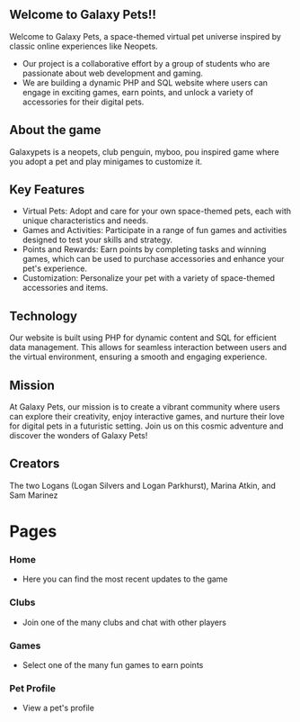 ## Welcome to Galaxy Pets!!
Welcome to Galaxy Pets, a space-themed virtual pet universe inspired by classic online experiences like Neopets. 

- Our project is a collaborative effort by a group of students who are passionate about web development and gaming. 
- We are building a dynamic PHP and SQL website where users can engage in exciting games, earn points, and unlock a variety of accessories for their digital pets.

## About the game
Galaxypets is a neopets, club penguin, myboo, pou inspired game where you adopt a pet and play minigames to customize it.

## Key Features
- Virtual Pets: Adopt and care for your own space-themed pets, each with unique characteristics and needs.
- Games and Activities: Participate in a range of fun games and activities designed to test your skills and strategy.
- Points and Rewards: Earn points by completing tasks and winning games, which can be used to purchase accessories and enhance your pet's experience.
- Customization: Personalize your pet with a variety of space-themed accessories and items.

## Technology
Our website is built using PHP for dynamic content and SQL for efficient data management. 
This allows for seamless interaction between users and the virtual environment, ensuring a smooth and engaging experience.

## Mission
At Galaxy Pets, our mission is to create a vibrant community where users can explore their creativity, enjoy interactive games, and nurture their love for digital pets in a futuristic setting. 
Join us on this cosmic adventure and discover the wonders of Galaxy Pets!

## Creators
The two Logans (Logan Silvers and Logan Parkhurst), Marina Atkin, and Sam Marinez


# Pages
### Home
- Here you can find the most recent updates to the game

### Clubs
- Join one of the many clubs and chat with other players

### Games 
- Select one of the many fun games to earn points

### Pet Profile
- View a pet's profile